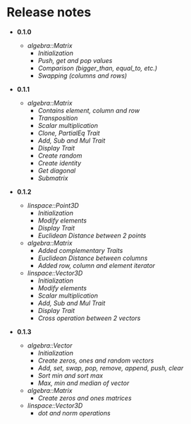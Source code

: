 # Release notes
* **0.1.0**
  * *algebra::Matrix*
    * *Initialization*
    * *Push, get and pop  values*
    * *Comparison (bigger_than, equal_to, etc.)*
    * *Swapping (columns and rows)*

* **0.1.1**
  * *algebra::Matrix*
    * *Contains element, column and row*
    * *Transposition*
    * *Scalar multiplication*
    * *Clone, PartialEq Trait*
    * *Add, Sub and Mul Trait*
    * *Display Trait*
    * *Create random*
    * *Create identity*
    * *Get diagonal*
    * *Submatrix*

* **0.1.2**
  * *linspace::Point3D*
    * *Initialization*
    * *Modify elements*        
    * *Display Trait*
    * *Euclidean Distance between 2 points*
  * *algebra::Matrix*
    * *Added complementary Traits*
    * *Euclidean Distance between columns*
    * *Added row, column and element iterator*
  * *linspace::Vector3D*
    * *Initialization*
    * *Modify elements*
    * *Scalar multiplication*
    * *Add, Sub and Mul Trait*
    * *Display Trait*
    * *Cross operation between 2 vectors*

* **0.1.3**
  * *algebra::Vector*
    * *Initialization*
    * *Create zeros, ones and random vectors*
    * *Add, set, swap, pop, remove, append, push, clear*
    * *Sort min and sort max*
    * *Max, min and median of vector*
  * *algebra::Matrix*
    * *Create zeros and ones matrices*
  * *linspace::Vector3D*
    * *dot and norm operations*
